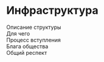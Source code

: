 # Инфраструктура





Описание структуры\
Для чего\
Процесс вступления\
Блага общества\
Общий респект
